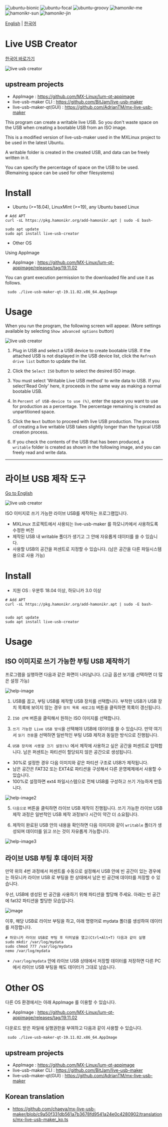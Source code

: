 ![ubuntu-bionic](https://img.shields.io/badge/ubuntu-18.04-yellow)
![ubuntu-focal](https://img.shields.io/badge/ubuntu-20.04-red)
![ubuntu-groovy](https://img.shields.io/badge/ubuntu-20.10-blue)
![hamonikr-me](https://img.shields.io/badge/hamonikr-me-orange)
![hamonikr-sun](https://img.shields.io/badge/hamonikr-sun-green)
![hamonikr-jin](https://img.shields.io/badge/hamonikr-jin-purple)

[English](#Live-USB-Creator) | [한국어](#라이브-USB-제작-도구)

# Live USB Creator

[한국어 바로가기](#라이브-USB-제작-도구)

![live usb creator](./docs/app-1.png)

## upstream projects

 * AppImage : https://github.com/MX-Linux/lum-qt-appimage
 * live-usb-maker CLI : https://github.com/BitJam/live-usb-maker
 * live-usb-maker-qt(GUI) : https://github.com/AdrianTM/mx-live-usb-maker

This program can create a writable live USB. So you don't waste space on the USB when creating a bootable USB from an ISO image.

This is a modified version of live-usb-maker used in the MXLinux project to be used in the latest Ubuntu.

A writable folder is created in the created USB, and data can be freely written in it.

You can specify the percentage of space on the USB to be used. (Remaining space can be used for other filesystems)

# Install

* Ubuntu (>=18.04), LinuxMint (>=19), any Ubuntu based Linux
```
# Add APT
curl -sL https://pkg.hamonikr.org/add-hamonikr.apt | sudo -E bash-

sudo apt update
sudo apt install live-usb-creator
```

 * Other OS

Using AppImage

 * AppImage : https://github.com/MX-Linux/lum-qt-appimage/releases/tag/19.11.02

You can grant execution permission to the downloaded file and use it as follows.

```
 sudo ./live-usb-maker-qt-19.11.02.x86_64.AppImage
```

# Usage

When you run the program, the following screen will appear.
(More settings available by selecting `Show advanced options` button)

![live usb creator](./docs/app-2.png)

1) Plug in USB and select a USB device to create bootable USB. If the attached USB is not displayed in the USB device list, click the `Refresh drive list` button to update the list.

2) Click the `Select ISO` button to select the desired ISO image.

3) You must select 'Writable Live USB method' to write data to USB. If you select'Read Only' here, it proceeds in the same way as making a normal bootable USB.

4) In `Percent of USB-device to use (%)`, enter the space you want to use for production as a percentage. The percentage remaining is created as unpartitioned space.

5) Click the `Next` button to proceed with live USB production. The process of creating a live writable USB takes slightly longer than the typical USB creation process.

6) If you check the contents of the USB that has been produced, a `writable` folder is created as shown in the following image, and you can freely read and write data.

<hr>

# 라이브 USB 제작 도구

[Go to English](#Live-USB-Creator)

![live usb creator](./images/demo.png)

ISO 이미지로 쓰기 가능한 라이브 USB를 제작하는 프로그램입니다.

- MXLinux 프로젝트에서 사용되는 live-usb-maker 를 하모니카에서 사용하도록 수정한 버전
- 제작된 USB 내 writable 폴더가 생기고 그 안에 자유롭게 데이터를 쓸 수 있습니다.
- 사용할 USB의 공간을 퍼센트로 지정할 수 있습니다. (남은 공간을 다른 파일시스템 용으로 사용 가능)

# Install

 * 지원 OS : 우분투 18.04 이상, 하모니카 3.0 이상

```
# Add APT
curl -sL https://pkg.hamonikr.org/add-hamonikr.apt | sudo -E bash-


sudo apt update
sudo apt install live-usb-creator
```

# Usage

## ISO 이미지로 쓰기 가능한 부팅 USB 제작하기

프로그램을 실행하면 다음과 같은 화면이 나타납니다.
(고급 옵션 보기를 선택하면 더 많은 설정 가능)

![help-image](./docs/help1.png)

1) USB를 꼽고, 부팅 USB를 제작할 USB 장치를 선택합니다. 부착한 USB가 USB 장치 목록에 보이지 않는 경우 `장치 목록 새로고침` 버튼을 클릭하면 목록이 갱신됩니다.

2) `ISO 선택` 버튼을 클릭해서 원하는 ISO 이미지를 선택합니다.

3) `쓰기 가능한 Live USB 방식`을 선택해야 USB에 데이터를 쓸 수 있습니다. 만약 여기서 `읽기 전용`을 선택하면 일반적인 부팅 USB 제작과 동일한 방식으로 진행됩니다.

4) `USB 장치에 사용할 크기 설정(%)` 에서 제작에 사용하고 싶은 공간을 퍼센트로 입력합니다. 남은 퍼센트는 파티션이 할당되지 않은 공간으로 생성됩니다. 
- 30%로 설정한 경우 다음 이미지와 같은 파티션 구조로 USB가 제작됩니다.
- 남은 공간은 FAT32 또는 EXT4로 파티션을 구성해서 다른 운영체제에서 사용할 수 있습니다.
- 100%로 설정하면 ext4 파일시스템으로 전체 USB를 구성하고 쓰기 가능하게 만듭니다.

![help-image2](./docs/help2.png)

5) `다음으로` 버튼을 클릭하면 라이브 USB 제작이 진행됩니다. 쓰기 가능한 라이브 USB 제작 과정은 일반적인 USB 제작 과정보다 시간이 약간 더 소요됩니다.

6) 제작이 완료된 USB 안의 내용을 확인하면 다음 이미지와 같이 `writable` 폴더가 생성되며 데이터를 읽고 쓰는 것이 자유롭게 가능합니다.

![help-image3](./docs/help3.png)

## 라이브 USB 부팅 후 데이터 저장 

만약 위의 4번 과정에서 퍼센트를 수동으로 설정해서 USB 안에 빈 공간이 있는 경우에는 하모니카 라이브 USB 로 부팅을 한 상태에서 남은 빈 공간에 데이터를 저장할 수 있습니다. 

우선, USB에 생성된 빈 공간을 사용하기 위해 파티션을 할당해 주세요. 아래는 빈 공간에 fat32 파티션을 할당한 모습입니다.

![image](https://user-images.githubusercontent.com/55476302/115667921-5e1d0180-a381-11eb-982c-08dc05eb2cd8.png)

이후, 해당 USB로 라이브 부팅을 하고, 아래 명령어로 mydata 폴더를 생성하여 데이터를 저장합니다.

```
# 하모니카 라이브 USB로 부팅 후 터미널을 열고(Ctrl+Alt+T) 다음과 같이 실행
sudo mkdir /var/log/mydata
sudo chmod 777 /var/log/mydata
nemo /var/log/mydata
```
 - `/var/log/mydata` 안에 라이브 USB 상태에서 저장할 데이터를 저장하면 다른 PC에서 라이브 USB 부팅을 해도 데이터가 그대로 남습니다.

# Other OS

다른 OS 환경에서는 아래 AppImage 를 이용할 수 있습니다.

 * AppImage : https://github.com/MX-Linux/lum-qt-appimage/releases/tag/19.11.02

다운로드 받은 파일에 실행권한을 부여하고 다음과 같이 사용할 수 있습니다.
```
 sudo ./live-usb-maker-qt-19.11.02.x86_64.AppImage
```

## upstream projects

 * AppImage : https://github.com/MX-Linux/lum-qt-appimage
 * live-usb-maker CLI : https://github.com/BitJam/live-usb-maker
 * live-usb-maker-qt(GUI) : https://github.com/AdrianTM/mx-live-usb-maker

## Korean translation
 * https://github.com/chaeya/mx-live-usb-maker/blob/c9a50f331db561a7b3678fd9541a24e0c4280902/translations/mx-live-usb-maker_ko.ts


